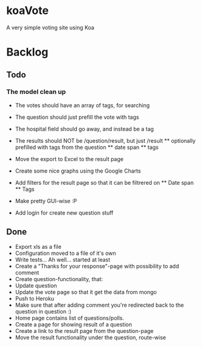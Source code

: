 koaVote
=======

A very simple voting site using Koa

# Backlog

## Todo
### The model clean up
* The votes should have an array of tags, for searching
* The question should just prefill the vote with tags
* The hospital field should go away, and instead be a tag
* The results should NOT be /question/result, but just /result
** optionally prefilled with tags from the question
** date span
** tags


* Move the export to Excel to the result page
* Create some nice graphs using the Google Charts
* Add filters for the result page so that it can be filtrered on
** Date span
** Tags
* Make pretty GUI-wise :P
* Add login for create new question stuff

## Done
* Export xls as a file
* Configuration moved to a file of it's own
* Write tests... Ah well... started at least
* Create a "Thanks for your response"-page with possibility to add comment
* Create question-functionality, that:
* Update question
* Update the vote page so that it get the data from mongo
* Push to Heroku
* Make sure that after adding comment you're redirected back to the question in question :)
* Home page contains list of questions/polls.
* Create a page for showing result of a question
* Create a link to the result page from the question-page
* Move the result functionality under the question, route-wise

